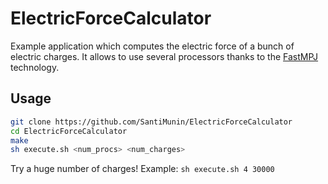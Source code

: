 ElectricForceCalculator
=======================

Example application which computes the electric force of a bunch of electric charges. It allows to use several processors thanks to the [FastMPJ](http://torusware.com/nevonproducts/fastmpj/) technology.

Usage
-----------

```bash
git clone https://github.com/SantiMunin/ElectricForceCalculator
cd ElectricForceCalculator
make
sh execute.sh <num_procs> <num_charges>
```

Try a huge number of charges! Example: `sh execute.sh 4 30000`
